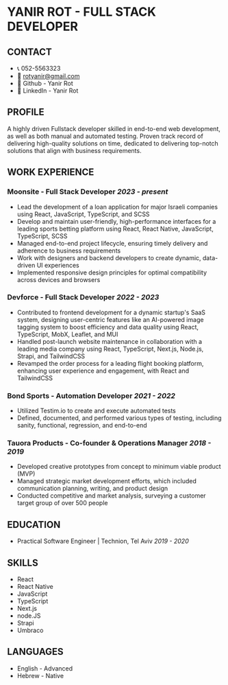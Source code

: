 # YANIR ROT - FULL STACK DEVELOPER

## CONTACT

-   📞 052-5563323
-   📧 rotyanir@gmail.com
-   🔗 Github - Yanir Rot
-   💼 LinkedIn - Yanir Rot

## PROFILE

A highly driven Fullstack developer skilled in end-to-end web development, as well as both manual and automated testing. Proven track record of delivering high-quality solutions on time, dedicated to delivering top-notch solutions that align with business requirements.

## WORK EXPERIENCE

### Moonsite - Full Stack Developer _2023 - present_

-   Lead the development of a loan application for major Israeli companies using React, JavaScript, TypeScript, and SCSS
-   Develop and maintain user-friendly, high-performance interfaces for a leading sports betting platform using React, React Native, JavaScript, TypeScript, SCSS
-   Managed end-to-end project lifecycle, ensuring timely delivery and adherence to business requirements
-   Work with designers and backend developers to create dynamic, data-driven UI experiences
-   Implemented responsive design principles for optimal compatibility across devices and browsers

### Devforce - Full Stack Developer _2022 - 2023_

-   Contributed to frontend development for a dynamic startup's SaaS system, designing user-centric features like an AI-powered image tagging system to boost efficiency and data quality using React, TypeScript, MobX, Leaflet, and MUI
-   Handled post-launch website maintenance in collaboration with a leading media company using React, TypeScript, Next.js, Node.js, Strapi, and TailwindCSS
-   Revamped the order process for a leading flight booking platform, enhancing user experience and engagement, with React and TailwindCSS

### Bond Sports - Automation Developer _2021 - 2022_

-   Utilized Testim.io to create and execute automated tests
-   Defined, documented, and performed various types of testing, including sanity, functional, regression, and end-to-end

### Tauora Products - Co-founder & Operations Manager _2018 - 2019_

-   Developed creative prototypes from concept to minimum viable product (MVP)
-   Managed strategic market development efforts, which included communication planning, writing, and product design
-   Conducted competitive and market analysis, surveying a customer target group of over 500 people

## EDUCATION

-   Practical Software Engineer | Technion, Tel Aviv _2019 - 2020_

## SKILLS

-   React
-   React Native
-   JavaScript
-   TypeScript
-   Next.js
-   node.JS
-   Strapi
-   Umbraco

## LANGUAGES

-   English - Advanced
-   Hebrew - Native
